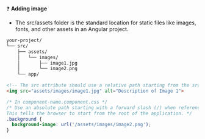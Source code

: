 :question: **Adding image**
- The src/assets folder is the standard location for static files like images, fonts, and other assets in an Angular project.

```sh
your-project/
└── src/
    ├── assets/
    │   └── images/
    │       ├── image1.jpg
    │       └── image2.png
    └── app/
```

```html
<!-- The src attribute should use a relative path starting from the src directory. -->
<img src="assets/images/image1.jpg" alt="Description of Image 1">
```
```css
/* In component-name.component.css */
/* Use an absolute path starting with a forward slash (/) when referencing images in CSS files.
This tells the browser to start from the root of the application. */
.background {
  background-image: url('/assets/images/image2.png');
}
```





